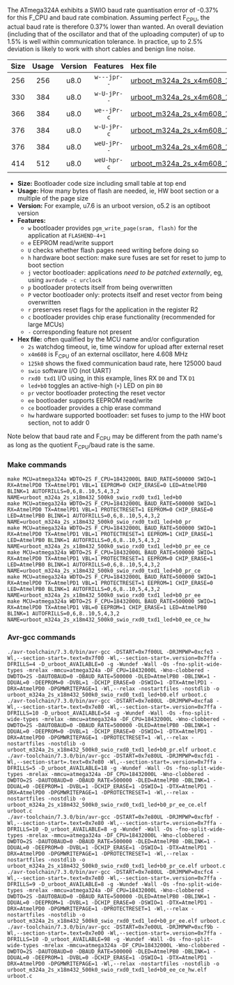 The ATmega324A exhibits a SWIO baud rate quantisation error of -0.37% for this F_CPU and baud rate combination. Assuming perfect F<sub>CPU</sub>, the actual baud rate is therefore 0.37% lower than wanted. An overall deviation (including that of the oscillator and that of the uploading computer) of up to 1.5% is well within communication tolerance. In practice, up to 2.5% deviation is likely to work with short cables and benign line noise.

|Size|Usage|Version|Features|Hex file|
|:-:|:-:|:-:|:-:|:--|
|256|256|u8.0|`w---jpr--`|[urboot_m324a_2s_x4m608_125k0_swio_rxd0_txd1_led+b0.hex](https://raw.githubusercontent.com/stefanrueger/urboot.hex/main/mcus/atmega324a/watchdog_2_s/external_oscillator_x/%2B4m608000_hz/%2B125k0_baud/uart0_rxd0_txd1/led%2Bb0/urboot_m324a_2s_x4m608_125k0_swio_rxd0_txd1_led%2Bb0.hex)|
|330|384|u8.0|`w-U-jPr--`|[urboot_m324a_2s_x4m608_125k0_swio_rxd0_txd1_led+b0_pr.hex](https://raw.githubusercontent.com/stefanrueger/urboot.hex/main/mcus/atmega324a/watchdog_2_s/external_oscillator_x/%2B4m608000_hz/%2B125k0_baud/uart0_rxd0_txd1/led%2Bb0/urboot_m324a_2s_x4m608_125k0_swio_rxd0_txd1_led%2Bb0_pr.hex)|
|366|384|u8.0|`we--jPr-c`|[urboot_m324a_2s_x4m608_125k0_swio_rxd0_txd1_led+b0_pr_ee_ce.hex](https://raw.githubusercontent.com/stefanrueger/urboot.hex/main/mcus/atmega324a/watchdog_2_s/external_oscillator_x/%2B4m608000_hz/%2B125k0_baud/uart0_rxd0_txd1/led%2Bb0/urboot_m324a_2s_x4m608_125k0_swio_rxd0_txd1_led%2Bb0_pr_ee_ce.hex)|
|376|384|u8.0|`w-U-jPr-c`|[urboot_m324a_2s_x4m608_125k0_swio_rxd0_txd1_led+b0_pr_ce.hex](https://raw.githubusercontent.com/stefanrueger/urboot.hex/main/mcus/atmega324a/watchdog_2_s/external_oscillator_x/%2B4m608000_hz/%2B125k0_baud/uart0_rxd0_txd1/led%2Bb0/urboot_m324a_2s_x4m608_125k0_swio_rxd0_txd1_led%2Bb0_pr_ce.hex)|
|376|384|u8.0|`weU-jPr--`|[urboot_m324a_2s_x4m608_125k0_swio_rxd0_txd1_led+b0_pr_ee.hex](https://raw.githubusercontent.com/stefanrueger/urboot.hex/main/mcus/atmega324a/watchdog_2_s/external_oscillator_x/%2B4m608000_hz/%2B125k0_baud/uart0_rxd0_txd1/led%2Bb0/urboot_m324a_2s_x4m608_125k0_swio_rxd0_txd1_led%2Bb0_pr_ee.hex)|
|414|512|u8.0|`weU-hpr-c`|[urboot_m324a_2s_x4m608_125k0_swio_rxd0_txd1_led+b0_ee_ce_hw.hex](https://raw.githubusercontent.com/stefanrueger/urboot.hex/main/mcus/atmega324a/watchdog_2_s/external_oscillator_x/%2B4m608000_hz/%2B125k0_baud/uart0_rxd0_txd1/led%2Bb0/urboot_m324a_2s_x4m608_125k0_swio_rxd0_txd1_led%2Bb0_ee_ce_hw.hex)|

- **Size:** Bootloader code size including small table at top end
- **Usage:** How many bytes of flash are needed, ie, HW boot section or a multiple of the page size
- **Version:** For example, u7.6 is an urboot version, o5.2 is an optiboot version
- **Features:**
  + `w` bootloader provides `pgm_write_page(sram, flash)` for the application at `FLASHEND-4+1`
  + `e` EEPROM read/write support
  + `U` checks whether flash pages need writing before doing so
  + `h` hardware boot section: make sure fuses are set for reset to jump to boot section
  + `j` vector bootloader: applications *need to be patched externally*, eg, using `avrdude -c urclock`
  + `p` bootloader protects itself from being overwritten
  + `P` vector bootloader only: protects itself and reset vector from being overwritten
  + `r` preserves reset flags for the application in the register R2
  + `c` bootloader provides chip erase functionality (recommended for large MCUs)
  + `-` corresponding feature not present
- **Hex file:** often qualified by the MCU name and/or configuration
  + `2s` watchdog timeout, ie, time window for upload after external reset
  + `x4m608` is F<sub>CPU</sub> of an external oscillator, here 4.608 MHz
  + `125k0` shows the fixed communication baud rate, here 125000 baud
  + `swio` software I/O (not UART)
  + `rxd0 txd1` I/O using, in this example, lines RX `D0` and TX `D1`
  + `led+b0` toggles an active-high (`+`) LED on pin `B0`
  + `pr` vector bootloader protecting the reset vector
  + `ee` bootloader supports EEPROM read/write
  + `ce` bootloader provides a chip erase command
  + `hw` hardware supported bootloader: set fuses to jump to the HW boot section, not to addr 0


Note below that baud rate and F<sub>CPU</sub> may be different from the path name's as long as the quotient F<sub>CPU</sub>/baud rate is the same.

### Make commands
```
make MCU=atmega324a WDTO=2S F_CPU=18432000L BAUD_RATE=500000 SWIO=1 RX=AtmelPD0 TX=AtmelPD1 VBL=1 EEPROM=0 CHIP_ERASE=0 LED=AtmelPB0 BLINK=1 AUTOFRILLS=0,6,8..10,5,4,3,2 NAME=urboot_m324a_2s_x18m432_500k0_swio_rxd0_txd1_led+b0
make MCU=atmega324a WDTO=2S F_CPU=18432000L BAUD_RATE=500000 SWIO=1 RX=AtmelPD0 TX=AtmelPD1 VBL=1 PROTECTRESET=1 EEPROM=0 CHIP_ERASE=0 LED=AtmelPB0 BLINK=1 AUTOFRILLS=0,6,8..10,5,4,3,2 NAME=urboot_m324a_2s_x18m432_500k0_swio_rxd0_txd1_led+b0_pr
make MCU=atmega324a WDTO=2S F_CPU=18432000L BAUD_RATE=500000 SWIO=1 RX=AtmelPD0 TX=AtmelPD1 VBL=1 PROTECTRESET=1 EEPROM=1 CHIP_ERASE=1 LED=AtmelPB0 BLINK=1 AUTOFRILLS=0,6,8..10,5,4,3,2 NAME=urboot_m324a_2s_x18m432_500k0_swio_rxd0_txd1_led+b0_pr_ee_ce
make MCU=atmega324a WDTO=2S F_CPU=18432000L BAUD_RATE=500000 SWIO=1 RX=AtmelPD0 TX=AtmelPD1 VBL=1 PROTECTRESET=1 EEPROM=0 CHIP_ERASE=1 LED=AtmelPB0 BLINK=1 AUTOFRILLS=0,6,8..10,5,4,3,2 NAME=urboot_m324a_2s_x18m432_500k0_swio_rxd0_txd1_led+b0_pr_ce
make MCU=atmega324a WDTO=2S F_CPU=18432000L BAUD_RATE=500000 SWIO=1 RX=AtmelPD0 TX=AtmelPD1 VBL=1 PROTECTRESET=1 EEPROM=1 CHIP_ERASE=0 LED=AtmelPB0 BLINK=1 AUTOFRILLS=0,6,8..10,5,4,3,2 NAME=urboot_m324a_2s_x18m432_500k0_swio_rxd0_txd1_led+b0_pr_ee
make MCU=atmega324a WDTO=2S F_CPU=18432000L BAUD_RATE=500000 SWIO=1 RX=AtmelPD0 TX=AtmelPD1 VBL=0 EEPROM=1 CHIP_ERASE=1 LED=AtmelPB0 BLINK=1 AUTOFRILLS=0,6,8..10,5,4,3,2 NAME=urboot_m324a_2s_x18m432_500k0_swio_rxd0_txd1_led+b0_ee_ce_hw
```

### Avr-gcc commands
```
./avr-toolchain/7.3.0/bin/avr-gcc -DSTART=0x7f00UL -DRJMPWP=0xcfe3 -Wl,--section-start=.text=0x7f00 -Wl,--section-start=.version=0x7ffa -DFRILLS=4 -D_urboot_AVAILABLE=0 -g -Wundef -Wall -Os -fno-split-wide-types -mrelax -mmcu=atmega324a -DF_CPU=18432000L -Wno-clobbered -DWDTO=2S -DAUTOBAUD=0 -DBAUD_RATE=500000 -DLED=AtmelPB0 -DBLINK=1 -DDUAL=0 -DEEPROM=0 -DVBL=1 -DCHIP_ERASE=0 -DSWIO=1 -DTX=AtmelPD1 -DRX=AtmelPD0 -DPGMWRITEPAGE=1 -Wl,--relax -nostartfiles -nostdlib -o urboot_m324a_2s_x18m432_500k0_swio_rxd0_txd1_led+b0.elf urboot.c
./avr-toolchain/7.3.0/bin/avr-gcc -DSTART=0x7e80UL -DRJMPWP=0xcfa8 -Wl,--section-start=.text=0x7e80 -Wl,--section-start=.version=0x7ffa -DFRILLS=10 -D_urboot_AVAILABLE=54 -g -Wundef -Wall -Os -fno-split-wide-types -mrelax -mmcu=atmega324a -DF_CPU=18432000L -Wno-clobbered -DWDTO=2S -DAUTOBAUD=0 -DBAUD_RATE=500000 -DLED=AtmelPB0 -DBLINK=1 -DDUAL=0 -DEEPROM=0 -DVBL=1 -DCHIP_ERASE=0 -DSWIO=1 -DTX=AtmelPD1 -DRX=AtmelPD0 -DPGMWRITEPAGE=1 -DPROTECTRESET=1 -Wl,--relax -nostartfiles -nostdlib -o urboot_m324a_2s_x18m432_500k0_swio_rxd0_txd1_led+b0_pr.elf urboot.c
./avr-toolchain/7.3.0/bin/avr-gcc -DSTART=0x7e80UL -DRJMPWP=0xcfd1 -Wl,--section-start=.text=0x7e80 -Wl,--section-start=.version=0x7ffa -DFRILLS=5 -D_urboot_AVAILABLE=18 -g -Wundef -Wall -Os -fno-split-wide-types -mrelax -mmcu=atmega324a -DF_CPU=18432000L -Wno-clobbered -DWDTO=2S -DAUTOBAUD=0 -DBAUD_RATE=500000 -DLED=AtmelPB0 -DBLINK=1 -DDUAL=0 -DEEPROM=1 -DVBL=1 -DCHIP_ERASE=1 -DSWIO=1 -DTX=AtmelPD1 -DRX=AtmelPD0 -DPGMWRITEPAGE=1 -DPROTECTRESET=1 -Wl,--relax -nostartfiles -nostdlib -o urboot_m324a_2s_x18m432_500k0_swio_rxd0_txd1_led+b0_pr_ee_ce.elf urboot.c
./avr-toolchain/7.3.0/bin/avr-gcc -DSTART=0x7e80UL -DRJMPWP=0xcfbf -Wl,--section-start=.text=0x7e80 -Wl,--section-start=.version=0x7ffa -DFRILLS=10 -D_urboot_AVAILABLE=8 -g -Wundef -Wall -Os -fno-split-wide-types -mrelax -mmcu=atmega324a -DF_CPU=18432000L -Wno-clobbered -DWDTO=2S -DAUTOBAUD=0 -DBAUD_RATE=500000 -DLED=AtmelPB0 -DBLINK=1 -DDUAL=0 -DEEPROM=0 -DVBL=1 -DCHIP_ERASE=1 -DSWIO=1 -DTX=AtmelPD1 -DRX=AtmelPD0 -DPGMWRITEPAGE=1 -DPROTECTRESET=1 -Wl,--relax -nostartfiles -nostdlib -o urboot_m324a_2s_x18m432_500k0_swio_rxd0_txd1_led+b0_pr_ce.elf urboot.c
./avr-toolchain/7.3.0/bin/avr-gcc -DSTART=0x7e80UL -DRJMPWP=0xcfc4 -Wl,--section-start=.text=0x7e80 -Wl,--section-start=.version=0x7ffa -DFRILLS=9 -D_urboot_AVAILABLE=8 -g -Wundef -Wall -Os -fno-split-wide-types -mrelax -mmcu=atmega324a -DF_CPU=18432000L -Wno-clobbered -DWDTO=2S -DAUTOBAUD=0 -DBAUD_RATE=500000 -DLED=AtmelPB0 -DBLINK=1 -DDUAL=0 -DEEPROM=1 -DVBL=1 -DCHIP_ERASE=0 -DSWIO=1 -DTX=AtmelPD1 -DRX=AtmelPD0 -DPGMWRITEPAGE=1 -DPROTECTRESET=1 -Wl,--relax -nostartfiles -nostdlib -o urboot_m324a_2s_x18m432_500k0_swio_rxd0_txd1_led+b0_pr_ee.elf urboot.c
./avr-toolchain/7.3.0/bin/avr-gcc -DSTART=0x7e00UL -DRJMPWP=0xcf9b -Wl,--section-start=.text=0x7e00 -Wl,--section-start=.version=0x7ffa -DFRILLS=10 -D_urboot_AVAILABLE=98 -g -Wundef -Wall -Os -fno-split-wide-types -mrelax -mmcu=atmega324a -DF_CPU=18432000L -Wno-clobbered -DWDTO=2S -DAUTOBAUD=0 -DBAUD_RATE=500000 -DLED=AtmelPB0 -DBLINK=1 -DDUAL=0 -DEEPROM=1 -DVBL=0 -DCHIP_ERASE=1 -DSWIO=1 -DTX=AtmelPD1 -DRX=AtmelPD0 -DPGMWRITEPAGE=1 -Wl,--relax -nostartfiles -nostdlib -o urboot_m324a_2s_x18m432_500k0_swio_rxd0_txd1_led+b0_ee_ce_hw.elf urboot.c
```

